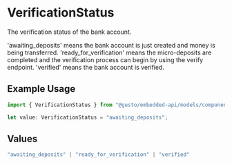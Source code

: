 # VerificationStatus

The verification status of the bank account.

'awaiting_deposits' means the bank account is just created and money is being transferred.
'ready_for_verification' means the micro-deposits are completed and the verification process can begin by using the verify endpoint.
'verified' means the bank account is verified.

## Example Usage

```typescript
import { VerificationStatus } from "@gusto/embedded-api/models/components/companybankaccount.js";

let value: VerificationStatus = "awaiting_deposits";
```

## Values

```typescript
"awaiting_deposits" | "ready_for_verification" | "verified"
```